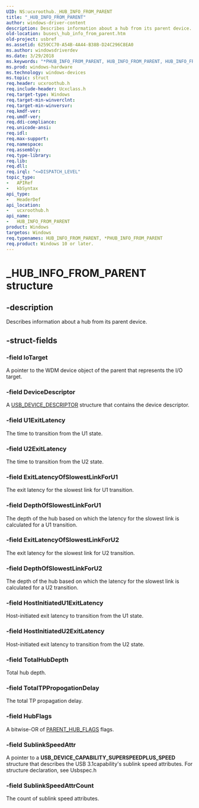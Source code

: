 ```yaml
---
UID: NS:ucxroothub._HUB_INFO_FROM_PARENT
title: "_HUB_INFO_FROM_PARENT"
author: windows-driver-content
description: Describes information about a hub from its parent device.
old-location: buses\_hub_info_from_parent.htm
old-project: usbref
ms.assetid: 6259CC70-A54B-4A44-B38B-D24C296C8EA0
ms.author: windowsdriverdev
ms.date: 3/29/2018
ms.keywords: "*PHUB_INFO_FROM_PARENT, HUB_INFO_FROM_PARENT, HUB_INFO_FROM_PARENT structure [Buses], P_HUB_INFO_FROM_PARENT, P_HUB_INFO_FROM_PARENT structure pointer [Buses], _HUB_INFO_FROM_PARENT, buses._hub_info_from_parent, ucxroothub/P_HUB_INFO_FROM_PARENT, ucxroothub/_HUB_INFO_FROM_PARENT"
ms.prod: windows-hardware
ms.technology: windows-devices
ms.topic: struct
req.header: ucxroothub.h
req.include-header: Ucxclass.h
req.target-type: Windows
req.target-min-winverclnt: 
req.target-min-winversvr: 
req.kmdf-ver: 
req.umdf-ver: 
req.ddi-compliance: 
req.unicode-ansi: 
req.idl: 
req.max-support: 
req.namespace: 
req.assembly: 
req.type-library: 
req.lib: 
req.dll: 
req.irql: "<=DISPATCH_LEVEL"
topic_type:
-	APIRef
-	kbSyntax
api_type:
-	HeaderDef
api_location:
-	ucxroothub.h
api_name:
-	HUB_INFO_FROM_PARENT
product: Windows
targetos: Windows
req.typenames: HUB_INFO_FROM_PARENT, *PHUB_INFO_FROM_PARENT
req.product: Windows 10 or later.
---
```


# _HUB_INFO_FROM_PARENT structure


## -description


Describes information about a hub from its parent device. 


## -struct-fields




### -field IoTarget

A pointer to the WDM device object of the parent that represents the I/O target.


### -field DeviceDescriptor

A <a href="https://msdn.microsoft.com/library/windows/hardware/ff539280">USB_DEVICE_DESCRIPTOR</a> structure that contains the device descriptor.


### -field U1ExitLatency

The time to transition from the U1 state. 


### -field U2ExitLatency

The time to transition from the U2 state. 


### -field ExitLatencyOfSlowestLinkForU1

The exit latency for the slowest link for U1 transition.


### -field DepthOfSlowestLinkForU1

The depth of the hub based on which the latency
        for the slowest link is calculated for a U1 transition.


### -field ExitLatencyOfSlowestLinkForU2

The exit latency for the slowest link for U2 transition.


### -field DepthOfSlowestLinkForU2

The depth of the hub based on which the latency
        for the slowest link is calculated for a U2 transition.


### -field HostInitiatedU1ExitLatency

Host-initiated exit latency to transition from the U1 state. 


### -field HostInitiatedU2ExitLatency

Host-initiated exit latency to transition from the U2 state. 


### -field TotalHubDepth

Total hub depth.


### -field TotalTPPropogationDelay

The total TP propagation delay.


### -field HubFlags

A bitwise-OR of <a href="https://msdn.microsoft.com/library/windows/hardware/mt188025">PARENT_HUB_FLAGS</a> flags.


### -field SublinkSpeedAttr

A pointer to a <b>USB_DEVICE_CAPABILITY_SUPERSPEEDPLUS_SPEED</b> structure that describes the USB 3.1capability's sublink speed attributes. For structure declaration, see Usbspec.h


### -field SublinkSpeedAttrCount

The count of sublink speed attributes.

